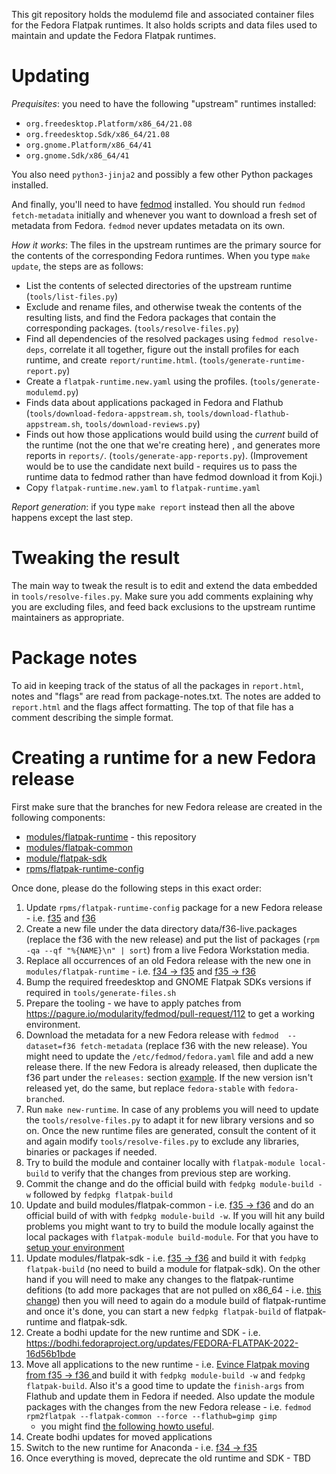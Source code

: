 This git repository holds the modulemd file and associated container files
for the Fedora Flatpak runtimes. It also holds scripts and data files used
to maintain and update the Fedora Flatpak runtimes.

Updating
========

*Prequisites*: you need to have the following "upstream" runtimes installed:

* `org.freedesktop.Platform/x86_64/21.08`
* `org.freedesktop.Sdk/x86_64/21.08`
* `org.gnome.Platform/x86_64/41`
* `org.gnome.Sdk/x86_64/41`

You also need `python3-jinja2` and possibly a few other Python
packages installed.

And finally, you'll need to have [fedmod](https://pagure.io/modularity/fedmod) installed.
You should run `fedmod fetch-metadata` initially and whenever you want to download
a fresh set of metadata from Fedora. `fedmod` never updates metadata on its own.

*How it works*: The files in the upstream runtimes are the primary source for the contents
of the corresponding Fedora runtimes. When you type `make update`, the
steps are as follows:

 * List the contents of selected directories of the upstream runtime
   (`tools/list-files.py`)
 * Exclude and rename files, and otherwise tweak the contents of the
   resulting lists, and find the Fedora packages that contain the
   corresponding packages. (`tools/resolve-files.py`)
 * Find all dependencies of the resolved packages using `fedmod resolve-deps`,
   correlate it all together, figure out the install profiles for each runtime,
   and create `report/runtime.html`. (`tools/generate-runtime-report.py`)
 * Create a `flatpak-runtime.new.yaml` using the profiles. (`tools/generate-modulemd.py`)
 * Finds data about applications packaged in Fedora and Flathub
   (`tools/download-fedora-appstream.sh`, `tools/download-flathub-appstream.sh`,
   `tools/download-reviews.py`)
 * Finds out how those applications would build using the *current* build of the
   runtime (not the one that we're creating here) , and generates more reports
   in `reports/`. (`tools/generate-app-reports.py`). (Improvement would be to use
   the candidate next build - requires us to pass the runtime data to fedmod rather
   than have fedmod download it from Koji.)
 * Copy `flatpak-runtime.new.yaml` to `flatpak-runtime.yaml`

*Report generation*: if you type `make report` instead then all the above happens
except the last step.

Tweaking the result
===================
The main way to tweak the result is to edit and extend the data embedded in
`tools/resolve-files.py`. Make sure you add comments explaining why you are
excluding files, and feed back exclusions to the upstream runtime maintainers
as appropriate.

Package notes
=============
To aid in keeping track of the status of all the packages in
`report.html`, notes and "flags" are read from package-notes.txt. The
notes are added to `report.html` and the flags affect formatting. The
top of that file has a comment describing the simple format.

Creating a runtime for a new Fedora release
===========================================
First make sure that the branches for new Fedora release are created in the
following components:

 * [modules/flatpak-runtime](https://src.fedoraproject.org/modules/flatpak-runtime/branches) - this repository
 * [modules/flatpak-common](https://src.fedoraproject.org/modules/flatpak-common/branches)
 * [module/flatpak-sdk](https://src.fedoraproject.org/modules/flatpak-sdk/branches)
 * [rpms/flatpak-runtime-config](https://src.fedoraproject.org/rpms/flatpak-runtime-config)

Once done, please do the following steps in this exact order:

 1. Update `rpms/flatpak-runtime-config` package for a new Fedora release - i.e. [f35](https://src.fedoraproject.org/rpms/flatpak-runtime-config/c/c070b580e4ed7b200bcd26e6e055c2a2848c4962) and [f36](https://src.fedoraproject.org/rpms/flatpak-runtime-config/c/41b65b28446c382c193b4e2ff6d330e7b0f0b26b)
 2. Create a new file under the data directory data/f36-live.packages (replace
    the f36 with the new release) and put the list of packages
    (`rpm -qa --qf "%{NAME}\n" | sort`) from a live Fedora Workstation media.
 3. Replace all occurrences of an old Fedora release with the new one in `modules/flatpak-runtime` - i.e. [f34 -> f35](https://src.fedoraproject.org/modules/flatpak-runtime/c/76972d6a76390f21e4e70fd960773e597d810de3) and [f35 -> f36](https://src.fedoraproject.org/modules/flatpak-runtime/c/ff05f48642694c1aaf70df1fdc0a5a6d8fb30939)
 4. Bump the required freedesktop and GNOME Flatpak SDKs versions if required in
    `tools/generate-files.sh`
 5. Prepare the tooling - we have to apply patches from
    https://pagure.io/modularity/fedmod/pull-request/112 to get a working
    environment.
 6. Download the metadata for a new Fedora release with `fedmod  --dataset=f36
    fetch-metadata` (replace f36 with the new release). You might need to update
    the `/etc/fedmod/fedora.yaml` file and add a new release there. If the new
    Fedora is already released, then duplicate the f36 part under the `releases:`
    section [example](https://pagure.io/fork/tpopela/modularity/fedmod/c/0df9ced507b8e9ce76a62cc35015c403073873ca). If the new version isn't released yet, do the same, but replace
    `fedora-stable` with `fedora-branched`.
 7. Run `make new-runtime`. In case of any problems you will need to update the
    `tools/resolve-files.py` to adapt it for new library versions and so on.
    Once the new runtime files are generated, consult the content of it and again
    modify `tools/resolve-files.py` to exclude any libraries, binaries or packages
    if needed.
 8. Try to build the module and container locally with `flatpak-module local-build`
    to verify that the changes from previous step are working.
 9. Commit the change and do the official build with `fedpkg module-build -w`
    followed by `fedpkg flatpak-build`
 10. Update and build modules/flatpak-common - i.e. [f35 -> f36](https://src.fedoraproject.org/modules/flatpak-common/c/17aeabbc448e3805a85e2c9313d40c608bc2611b?branch=f36)
     and do an official build of with with `fedpkg module-build -w`. If you will
     hit any build problems you might want to try to build the module locally
     against the local packages with `flatpak-module build-module`. For that you
     have to [setup your environment](https://docs.fedoraproject.org/en-US/flatpak/troubleshooting/#_rebuilding_a_module_against_a_local_component)
 11. Update modules/flatpak-sdk - i.e. [f35 -> f36](https://src.fedoraproject.org/modules/flatpak-sdk/c/83742941dc2b7e5c0cad78cb25c3ed9cc1b17d1a?branch=f36)
     and build it with `fedpkg flatpak-build` (no need to build a module for
     flatpak-sdk). On the other hand if you will need to make any changes to the
     flatpak-runtime defitions (to add more packages that are not pulled on
     x86_64 - i.e. [this change](https://src.fedoraproject.org/modules/flatpak-runtime/c/4737e749c62b19daf07366444517be9b98ff7ac9?branch=f36))
     then you will need to again do a module build of flatpak-runtime and once
     it's done, you can start a new `fedpkg flatpak-build` of flatpak-runtime
     and flatpak-sdk.
 12. Create a bodhi update for the new runtime and SDK - i.e. https://bodhi.fedoraproject.org/updates/FEDORA-FLATPAK-2022-16d56b1bde
 13. Move all applications to the new runtime - i.e. [Evince Flatpak moving from f35 -> f36 ](https://src.fedoraproject.org/flatpaks/evince/c/7fccbf4bb8cea2d258226dfbe490327c59a44564?branch=stable)
     and build it with `fedpkg module-build -w` and `fedpkg flatpak-build`. Also
     it's a good time to update the `finish-args` from Flathub and update them
     in Fedora if needed. Also update the module packages with the changes from the new Fedora release - i.e. `fedmod rpm2flatpak --flatpak-common --force --flathub=gimp gimp`
     - you might find [the following howto useful](https://docs.fedoraproject.org/en-US/flatpak/tutorial/#_creating_application_yaml_and_container_yaml).
 14. Create bodhi updates for moved applications
 15. Switch to the new runtime for Anaconda - i.e. [f34 -> f35](https://pagure.io/pungi-fedora/c/d2e477b48368599834d6ec4adcc79f7115d98627?branch=main)
 16. Once everything is moved, deprecate the old runtime and SDK - TBD
